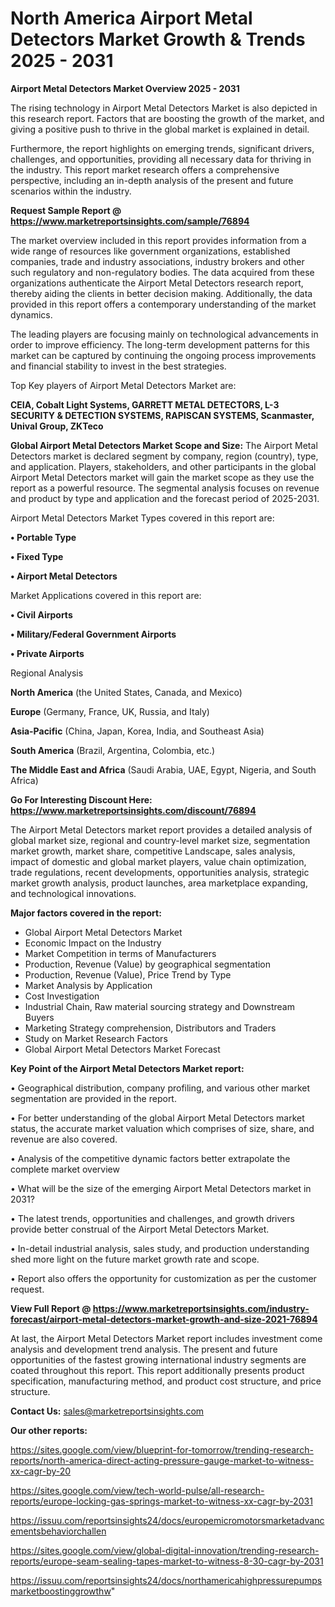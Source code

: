 # North America Airport Metal Detectors Market Growth & Trends 2025 - 2031

<Strong> Airport Metal Detectors Market Overview 2025 - 2031</strong>

The rising technology in Airport Metal Detectors Market is also depicted in this research report. Factors that are boosting the growth of the market, and giving a positive push to thrive in the global market is explained in detail.

Furthermore, the report highlights on emerging trends, significant drivers, challenges, and opportunities, providing all necessary data for thriving in the industry. This report market research offers a comprehensive perspective, including an in-depth analysis of the present and future scenarios within the industry.

<strong>Request Sample Report @ <a href=https://www.marketreportsinsights.com/sample/76894>https://www.marketreportsinsights.com/sample/76894</a></strong>

The market overview included in this report provides information from a wide range of resources like government organizations, established companies, trade and industry associations, industry brokers and other such regulatory and non-regulatory bodies. The data acquired from these organizations authenticate the Airport Metal Detectors research report, thereby aiding the clients in better decision making. Additionally, the data provided in this report offers a contemporary understanding of the market dynamics.

The leading players are focusing mainly on technological advancements in order to improve efficiency. The long-term development patterns for this market can be captured by continuing the ongoing process improvements and financial stability to invest in the best strategies.

Top Key players of Airport Metal Detectors Market are:

<strong>CEIA, Cobalt Light Systems, GARRETT METAL DETECTORS, L-3 SECURITY & DETECTION SYSTEMS, RAPISCAN SYSTEMS, Scanmaster, Unival Group, ZKTeco</strong>

<strong><b>Global Airport Metal Detectors Market Scope and Size:</b></strong>
The Airport Metal Detectors market is declared segment by company, region (country), type, and application. Players, stakeholders, and other participants in the global Airport Metal Detectors market will gain the market scope as they use the report as a powerful resource. The segmental analysis focuses on revenue and product by type and application and the forecast period of 2025-2031.

Airport Metal Detectors Market Types covered in this report are:

<strong>• Portable Type

• Fixed Type

• Airport Metal Detectors</strong>

Market Applications covered in this report are:

<strong>• Civil Airports

• Military/Federal Government Airports

• Private Airports</strong> 

Regional Analysis

<strong>North America</strong> (the United States, Canada, and Mexico)

<strong>Europe</strong> (Germany, France, UK, Russia, and Italy)

<strong>Asia-Pacific</strong> (China, Japan, Korea, India, and Southeast Asia)

<strong>South America</strong> (Brazil, Argentina, Colombia, etc.)

<strong>The Middle East and Africa</strong> (Saudi Arabia, UAE, Egypt, Nigeria, and South Africa)

<strong>Go For Interesting Discount Here: <a href=https://www.marketreportsinsights.com/discount/76894>https://www.marketreportsinsights.com/discount/76894</a></strong>

The Airport Metal Detectors market report provides a detailed analysis of global market size, regional and country-level market size, segmentation market growth, market share, competitive Landscape, sales analysis, impact of domestic and global market players, value chain optimization, trade regulations, recent developments, opportunities analysis, strategic market growth analysis, product launches, area marketplace expanding, and technological innovations.

<strong><b>Major factors covered in the report:</b></strong>
<ul>
  <li>Global Airport Metal Detectors Market </li>
  <li>Economic Impact on the Industry</li>
  <li>Market Competition in terms of Manufacturers</li>
  <li>Production, Revenue (Value) by geographical segmentation</li>
  <li>Production, Revenue (Value), Price Trend by Type</li>
  <li>Market Analysis by Application</li>
  <li>Cost Investigation</li>
  <li>Industrial Chain, Raw material sourcing strategy and Downstream Buyers</li>
  <li>Marketing Strategy comprehension, Distributors and Traders</li>
  <li>Study on Market Research Factors</li>
  <li>Global Airport Metal Detectors Market Forecast</li>
</ul>

<strong><b>Key Point of the Airport Metal Detectors Market report:</b></strong>

• Geographical distribution, company profiling, and various other market segmentation are provided in the report.

• For better understanding of the global Airport Metal Detectors market status, the accurate market valuation which comprises of size, share, and revenue are also covered.

• Analysis of the competitive dynamic factors better extrapolate the complete market overview

• What will be the size of the emerging Airport Metal Detectors market in 2031?

• The latest trends, opportunities and challenges, and growth drivers provide better construal of the Airport Metal Detectors Market.

• In-detail industrial analysis, sales study, and production understanding shed more light on the future market growth rate and scope.

• Report also offers the opportunity for customization as per the customer request.

<strong><b>View Full Report @ <a href=https://www.marketreportsinsights.com/industry-forecast/airport-metal-detectors-market-growth-and-size-2021-76894>https://www.marketreportsinsights.com/industry-forecast/airport-metal-detectors-market-growth-and-size-2021-76894</a></b></strong>


At last, the Airport Metal Detectors Market report includes investment come analysis and development trend analysis. The present and future opportunities of the fastest growing international industry segments are coated throughout this report. This report additionally presents product specification, manufacturing method, and product cost structure, and price structure.

<strong>Contact Us:</strong>
sales@marketreportsinsights.com

<strong>Our other reports:</strong>

<a href=https://sites.google.com/view/blueprint-for-tomorrow/trending-research-reports/north-america-direct-acting-pressure-gauge-market-to-witness-xx-cagr-by-20>https://sites.google.com/view/blueprint-for-tomorrow/trending-research-reports/north-america-direct-acting-pressure-gauge-market-to-witness-xx-cagr-by-20</a>

<a href=https://sites.google.com/view/tech-world-pulse/all-research-reports/europe-locking-gas-springs-market-to-witness-xx-cagr-by-2031>https://sites.google.com/view/tech-world-pulse/all-research-reports/europe-locking-gas-springs-market-to-witness-xx-cagr-by-2031</a>

<a href=https://issuu.com/reportsinsights24/docs/europemicromotorsmarketadvancementsbehaviorchallen>https://issuu.com/reportsinsights24/docs/europemicromotorsmarketadvancementsbehaviorchallen</a>

<a href=https://sites.google.com/view/global-digital-innovation/trending-research-reports/europe-seam-sealing-tapes-market-to-witness-8-30-cagr-by-2031>https://sites.google.com/view/global-digital-innovation/trending-research-reports/europe-seam-sealing-tapes-market-to-witness-8-30-cagr-by-2031</a>

<a href=https://issuu.com/reportsinsights24/docs/northamericahighpressurepumpsmarketboostinggrowthw>https://issuu.com/reportsinsights24/docs/northamericahighpressurepumpsmarketboostinggrowthw</a>"
